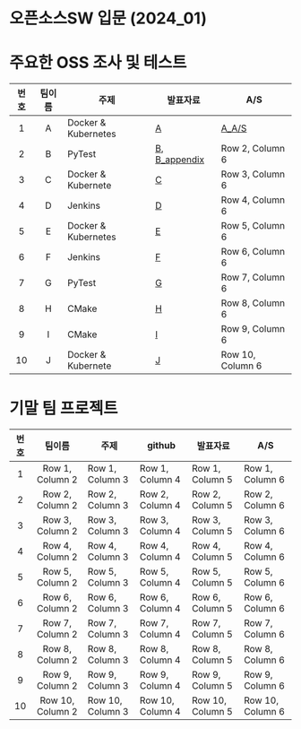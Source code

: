 # 오픈소스SW 입문 (2024_01)

# 주요한 OSS 조사 및 테스트
| 번호 | 팀이름 | 주제 | 발표자료 | A/S |
|:----------:|:----------:|----------|----------|----------|
| 1 | A | Docker & Kubernetes | [A](path/to/A.pptx) | [A_A/S](path/to/A_AS.pdf) |
| 2 | B | PyTest |  [B](path/to/B.pptx), [B_appendix](path/to/B_Appendix.pptx) | Row 2, Column 6 |
| 3 | C | Docker & Kubernete | [C](path/to/C.pptx) | Row 3, Column 6 |
| 4 | D | Jenkins | [D](path/to/D.pptx) | Row 4, Column 6 |
| 5 | E | Docker & Kubernetes |  [E](path/to/E.pptx) | Row 5, Column 6 |
| 6 | F | Jenkins | [F](path/to/F.pptx) | Row 6, Column 6 |
| 7 | G | PyTest | [G](path/to/G.pdf) | Row 7, Column 6 |
| 8 | H | CMake |  [H](path/to/H.pptx) | Row 8, Column 6 |
| 9 | I | CMake | [I](path/to/I.pptx) | Row 9, Column 6 |
| 10 | J | Docker & Kubernete | [J](path/to/J.pdf) | Row 10, Column 6 |


# 기말 팀 프로젝트
| 번호 | 팀이름 | 주제 | github | 발표자료 | A/S |
|:----------:|:----------:|----------|----------|----------|----------|
| 1 | Row 1, Column 2 | Row 1, Column 3 | Row 1, Column 4 | Row 1, Column 5 | Row 1, Column 6 |
| 2 | Row 2, Column 2 | Row 2, Column 3 | Row 2, Column 4 | Row 2, Column 5 | Row 2, Column 6 |
| 3 | Row 3, Column 2 | Row 3, Column 3 | Row 3, Column 4 | Row 3, Column 5 | Row 3, Column 6 |
| 4 | Row 4, Column 2 | Row 4, Column 3 | Row 4, Column 4 | Row 4, Column 5 | Row 4, Column 6 |
| 5 | Row 5, Column 2 | Row 5, Column 3 | Row 5, Column 4 | Row 5, Column 5 | Row 5, Column 6 |
| 6 | Row 6, Column 2 | Row 6, Column 3 | Row 6, Column 4 | Row 6, Column 5 | Row 6, Column 6 |
| 7 | Row 7, Column 2 | Row 7, Column 3 | Row 7, Column 4 | Row 7, Column 5 | Row 7, Column 6 |
| 8 | Row 8, Column 2 | Row 8, Column 3 | Row 8, Column 4 | Row 8, Column 5 | Row 8, Column 6 |
| 9 | Row 9, Column 2 | Row 9, Column 3 | Row 9, Column 4 | Row 9, Column 5 | Row 9, Column 6 |
| 10 | Row 10, Column 2 | Row 10, Column 3 | Row 10, Column 4 | Row 10, Column 5 | Row 10, Column 6 |
